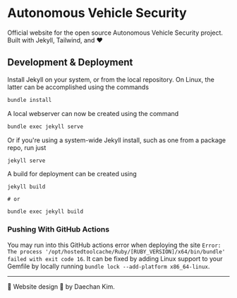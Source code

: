 # Autonomous Vehicle Security
Official website for the open source Autonomous Vehicle Security project. Built with Jekyll, Tailwind, and :heart:

## Development & Deployment

Install Jekyll on your system, or from the local repository.  On Linux, the latter can be accomplished using the commands

```bash
bundle install
```

A local webserver can now be created using the command

```bash
bundle exec jekyll serve
```

Or if you're using a system-wide Jekyll install, such as one from a package repo, run just

```bash
jekyll serve
```

A build for deployment can be created using

```
jekyll build

# or

bundle exec jekyll build
```
### Pushing With GitHub Actions
You may run into this GitHub actions error when deploying the site
`
Error: The process '/opt/hostedtoolcache/Ruby/[RUBY_VERSION]/x64/bin/bundle' failed with exit code 16
`.
It can be fixed by adding Linux support to your Gemfile by locally running
`
bundle lock --add-platform x86_64-linux
`.

--------------------
:art: Website design :art: by Daechan Kim.
